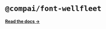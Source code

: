 # `@compai/font-wellfleet`

[**Read the docs &rarr;**](https://components.ai/docs/typefaces/wellfleet)
